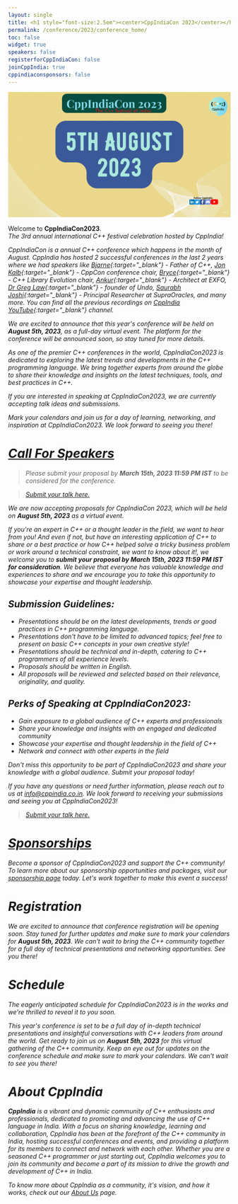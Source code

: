 ```yaml
---
layout: single
title: <h1 style="font-size:2.5em"><center>CppIndiaCon 2023</center></h1><center><p style="font-size:1.5em">The C++ festival of India</p><center>
permalink: /conference/2023/conference_home/
toc: false
widget: true
speakers: false
registerforCppIndiaCon: false
joinCppIndia: true
cppindiaconsponsors: false
---
```

<!-- <center><p style="font-size:1.5em">The C++ festival of India</p></center> -->

[![CppIndiaCon](/conference/2023/graphics/CppIndiaCon2023.png "CppIndiaCon2023")](/conference/2023/CppIndiaCon-reg-form/)

Welcome to <strong>CppIndiaCon2023</strong>.<br> 
<i>The 3rd annual international C++ festival<i> celebration hosted by CppIndia!

CppIndiaCon is a annual C++ conference which happens in the month of August. CppIndia has hosted 2 successful conferences in the last 2 years where we had speakers like [Bjarne](https://www.stroustrup.com/){:target="_blank"} - Father of C++, [Jon Kalb](https://twitter.com/_JonKalb){:target="_blank"} - CppCon conference chair, [Bryce](https://twitter.com/blelbach){:target="_blank"} - C++ Library Evolution chair, [Ankur](https://ankursatle.wordpress.com/){:target="_blank"} - Architect at EXFO, [Dr Greg Law](https://undo.io/about-us/undo/leadership-team/greg-law/){:target="_blank"} - founder of Undo, [Saurabh Joshi](https://sbjoshi.github.io/){:target="_blank"} - Principal Researcher at SupraOracles, and many more. You can find all the previous recordings on [CppIndia YouTube](https://www.youtube.com/@CppIndiaUG){:target="_blank"} channel.

We are excited to announce that this year's conference will be held on **August 5th, 2023**, as a full-day virtual event. The platform for the conference will be announced soon, so stay tuned for more details.

As one of the premier C++ conferences in the world, CppIndiaCon2023 is dedicated to exploring the latest trends and developments in the C++ programming language. We bring together experts from around the globe to share their knowledge and insights on the latest techniques, tools, and best practices in C++.

If you are interested in speaking at CppIndiaCon2023, we are currently accepting talk ideas and submissions. 


Mark your calendars and join us for a day of learning, networking, and inspiration at CppIndiaCon2023. We look forward to seeing you there!

# [Call For Speakers](/conference/2023/call-for-speakers/)

> Please submit your proposal by **March 15th, 2023  11:59 PM IST** to be considered for the conference.

> [Submit your talk here.](/conference/2023/call-for-speakers/)

We are now accepting proposals for CppIndiaCon 2023, which will be held on **August 5th, 2023** as a virtual event.

If you're an expert in C++ or a thought leader in the field, we want to hear from you! And even if not, but have an interesting application of C++ to share or a best practice or how C++ helped solve a tricky business problem or work around a technical constraint, we want to know about it!, we welcome you to **submit your proposal by March 15th, 2023 11:59 PM IST for consideration**. We believe that everyone has valuable knowledge and experiences to share and we encourage you to take this opportunity to showcase your expertise and thought leadership.

## Submission Guidelines:

- Presentations should be on the latest developments, trends or good practices in C++ programming language.
- Presentations don't have to be limited to advanced topics; feel free to present on basic C++ concepts in your own creative style!
- Presentations should be technical and in-depth, catering to C++ programmers of all experience levels.
- Proposals should be written in English.
- All proposals will be reviewed and selected based on their relevance, originality, and quality.

## Perks of Speaking at CppIndiaCon2023:

- Gain exposure to a global audience of C++ experts and professionals
- Share your knowledge and insights with an engaged and dedicated community
- Showcase your expertise and thought leadership in the field of C++
- Network and connect with other experts in the field

Don't miss this opportunity to be part of CppIndiaCon2023 and share your knowledge with a global audience. Submit your proposal today!

If you have any questions or need further information, please reach out to us at [info@cppindia.co.in](mailto:info@cppindia.co.in). We look forward to receiving your submissions and seeing you at CppIndiaCon2023!

> [Submit your talk here.](/conference/2023/call-for-speakers/)

# [Sponsorships](/conference/2023/Sponsor/)
Become a sponsor of CppIndiaCon2023 and support the C++ community! To learn more about our sponsorship opportunities and packages, visit our [sponsorship page](/conference/2023/Sponsor/) today. Let's work together to make this event a success!

# Registration

We are excited to announce that conference registration will be opening soon. Stay tuned for further updates and make sure to mark your calendars for **August 5th, 2023**. We can't wait to bring the C++ community together for a full day of technical presentations and networking opportunities. See you there!

# Schedule

The eagerly anticipated schedule for CppIndiaCon2023 is in the works and we're thrilled to reveal it to you soon. 

This year's conference is set to be a full day of in-depth technical presentations and insightful conversations with C++ leaders from around the world. Get ready to join us on **August 5th, 2023** for this virtual gathering of the C++ community. Keep an eye out for updates on the conference schedule and make sure to mark your calendars. We can't wait to see you there!

# About CppIndia 

**CppIndia** is a vibrant and dynamic community of C++ enthusiasts and professionals, dedicated to promoting and advancing the use of C++ language in India. With a focus on sharing knowledge, learning and collaboration, CppIndia has been at the forefront of the C++ community in India, hosting successful conferences and events, and providing a platform for its members to connect and network with each other. Whether you are a seasoned C++ programmer or just starting out, CppIndia welcomes you to join its community and become a part of its mission to drive the growth and development of C++ in India.

To know more about CppIndia as a community, it's vision, and how it works, check out our [About Us](/_pages/about_us) page.
